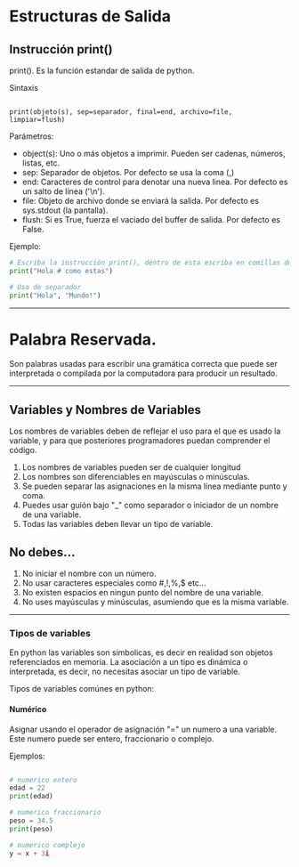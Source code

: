 # Estructuras de Salida

## Instrucción print()

print(). Es la función estandar de salida de python.

Sintaxis

```

print(objeto(s), sep=separador, final=end, archivo=file, limpiar=flush)

```

Parámetros:

* object(s): Uno o más objetos a imprimir. Pueden ser cadenas, números, listas, etc.
* sep: Separador de objetos. Por defecto se usa la coma (,)
* end: Caracteres de control para denotar una nueva linea. Por defecto es un salto de línea ('\n').
* file: Objeto de archivo donde se enviará la salida. Por defecto es sys.stdout (la pantalla).
* flush: Si es True, fuerza el vaciado del buffer de salida. Por defecto es False.

Ejemplo:

```python
# Escriba la instrucción print(), dentro de esta escriba en comillas dobles o simples Hola Mundo.
print("Hola # como estas")

# Uso de separador
print("Hola", "Mundo!")
```

___

# Palabra Reservada.

Son palabras usadas para escribir una gramática correcta que puede ser interpretada o compilada por la computadora para producir un resultado.

___

## Variables y Nombres de Variables

Los nombres de variables deben de reflejar el uso para el que es usado la variable, y para que posteriores programadores puedan comprender el código.


1. Los nombres de variables pueden ser de cualquier longitud
3. Los nombres son diferenciables en mayúsculas o minúsculas.
4. Se pueden separar las asignaciones en la misma línea mediante punto y coma.
5. Puedes usar guión bajo "_" como separador o iniciador de un nombre de una variable.
6. Todas las variables deben llevar un tipo de variable.

## No debes...

1. No iniciar el nombre con un número.
2. No usar caracteres especiales como #,!,%,$ etc...
3. No existen espacios en ningun punto del nombre de una variable.
4. No uses mayúsculas y minúsculas, asumiendo que es la misma variable.

___


### Tipos de variables

En python las variables son simbolicas, es decir en realidad son objetos referenciados en memoria. La asociación a un tipo es dinámica o interpretada, es decir, no necesitas asociar un tipo de variable.

Tipos de variables comúnes en python:

#### Numérico

Asignar usando el operador de asignación "=" un numero a una variable. Este numero puede ser entero, fraccionario o complejo.

Ejemplos:

```python

# numerico entero
edad = 22
print(edad)

# numerico fraccionario
peso = 34.5
print(peso)

# numerico complejo
y = x + 3i
```

